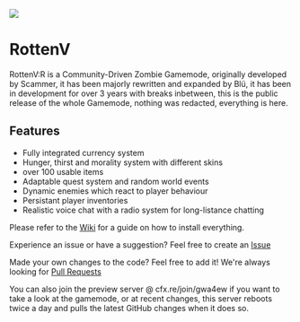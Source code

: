 ![](https://flausch.biz/l3ep7/ouvuf.png)

# RottenV
RottenV:R is a Community-Driven Zombie Gamemode, originally developed by Scammer, it has been majorly rewritten and expanded by Blü, it has been in development for over 3 years with breaks inbetween, this is the public release of the whole Gamemode, nothing was redacted, everything is here.

## Features
- Fully integrated currency system
- Hunger, thirst and morality system with different skins
- over 100 usable items
- Adaptable quest system and random world events
- Dynamic enemies which react to player behaviour
- Persistant player inventories
- Realistic voice chat with a radio system for long-listance chatting


Please refer to the [Wiki](https://github.com/Bluethefurry/RottenV/wiki) for a guide on how to install everything.

Experience an issue or have a suggestion? Feel free to create an [Issue](https://github.com/Bluethefurry/RottenV/issues)

Made your own changes to the code? Feel free to add it! We're always looking for [Pull Requests](https://github.com/Bluethefurry/RottenV/pulls)

You can also join the preview server @ cfx.re/join/gwa4ew if you want to take a look at the gamemode, or at recent changes, this server reboots twice a day and pulls the latest GitHub changes when it does so.
